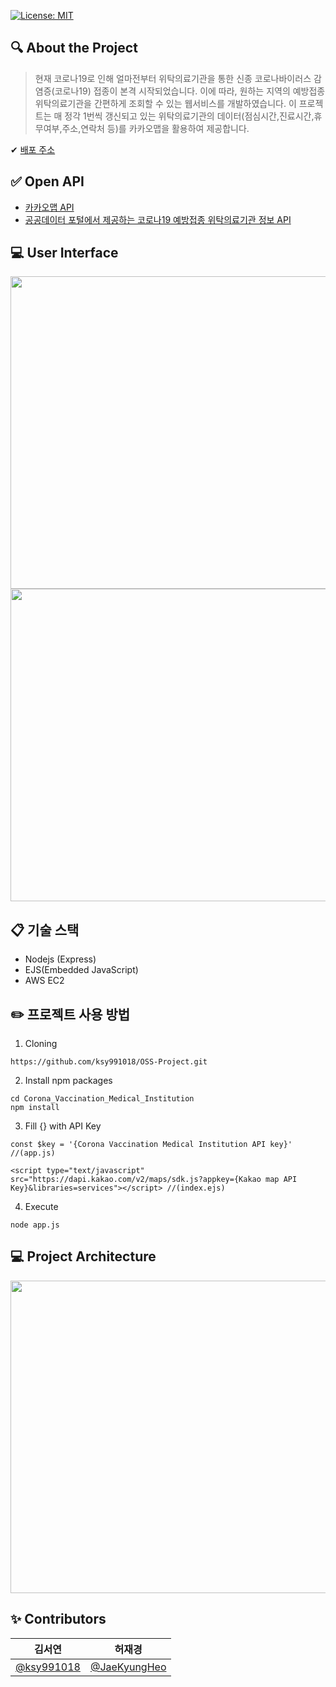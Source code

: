 [![License: MIT](https://img.shields.io/badge/License-MIT-yellow.svg)](https://opensource.org/licenses/MIT)

## 🔍 About the Project
> 현재 코로나19로 인해 얼마전부터 위탁의료기관을 통한 신종 코로나바이러스 감염증(코로나19) 접종이 본격 시작되었습니다. 이에 따라, 원하는 지역의 예방접종 위탁의료기관을 간편하게 조회할 수 있는 웹서비스를 개발하였습니다. 이 프로젝트는 매 정각 1번씩 갱신되고 있는 위탁의료기관의 데이터(점심시간,진료시간,휴무여부,주소,연락처 등)를 카카오맵을 활용하여 제공합니다.

✔ [배포 주소](cvmimap.oss-2021.tk:3000)

## ✅ Open API
- [카카오맵 API](https://apis.map.kakao.com/web/)
- [공공데이터 포털에서 제공하는 코로나19 예방접종 위탁의료기관 정보 API](https://www.data.go.kr/tcs/dss/selectApiDataDetailView.do?publicDataPk=15081240)

## 💻 User Interface 
<img src="https://user-images.githubusercontent.com/72537563/121036181-8786d500-c7e9-11eb-952b-5f80918c332f.png"  width="1000" height="500">
<img src="https://user-images.githubusercontent.com/72537563/121036166-85247b00-c7e9-11eb-9f6d-ba4c90fd2bd3.png"  width="1000" height="500">
   
## 📋 기술 스택
- Nodejs (Express)
- EJS(Embedded JavaScript)
- AWS EC2
 
## ✏️ 프로젝트 사용 방법
1. Cloning
```
https://github.com/ksy991018/OSS-Project.git
```

2. Install npm packages
```
cd Corona_Vaccination_Medical_Institution
npm install
```
3. Fill {} with API Key
```
const $key = '{Corona Vaccination Medical Institution API key}' //(app.js)
```
```
<script type="text/javascript" src="https://dapi.kakao.com/v2/maps/sdk.js?appkey={Kakao map API Key}&libraries=services"></script> //(index.ejs)
```
4. Execute 
```
node app.js
```

## 💻 Project Architecture
<img src="https://user-images.githubusercontent.com/72537563/121006863-58159f80-c7cc-11eb-95a9-d269cfba4309.png"  width="1000" height="500">

  
   
## ✨ Contributors 

| 김서연 | 허재경 |
| :----: | :----: |
| [@ksy991018](https://github.com/ksy991018) | [@JaeKyungHeo](https://github.com/JaeKyungHeo) |
 
